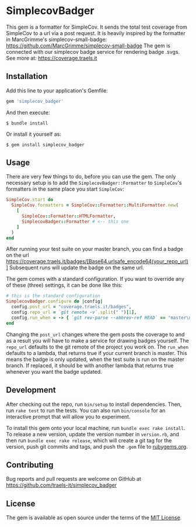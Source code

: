 # SimplecovBadger
This gem is a formatter for SimpleCov. It sends the total test coverage from SimpleCov to a url via a post request.
It is heavily inspired by the formatter in MarcGrimme's simplecov-small-badge: https://github.com/MarcGrimme/simplecov-small-badge
The gem is connected with our simplecov badge service for rendering badge .svgs. See more at: https://coverage.traels.it

## Installation

Add this line to your application's Gemfile:

```ruby
gem 'simplecov_badger'
```

And then execute:

    $ bundle install

Or install it yourself as:

    $ gem install simplecov_badger

## Usage

There are very few things to do, before you can use the gem. The only necessary setup is to add the `SimplecovBadger::Formatter` to `SimpleCov`'s formatters in the same place you start `SimpleCov`:

```ruby
SimpleCov.start do
  SimpleCov.formatters = SimpleCov::Formatter::MultiFormatter.new(
    [
      SimpleCov::Formatter::HTMLFormatter,
      SimplecovBadger::Formatter # <-- this one
    ]
  )
end
```

After running your test suite on your master branch, you can find a badge on the url https://coverage.traels.it/badges/[Base64.urlsafe_encode64(your_repo_url)]
Subsequent runs will update the badge on the same url.

The gem comes with a standard configuration. If you want to override any of these (three) settings, it can be done like this:

```ruby
# this is the standard configuration
SimplecovBadger.configure do |config|
  config.post_url = "coverage.traels.it/badges",
  config.repo_url = `git remote -v`.split(" ")[1],
  config.run_when = -> { `git rev-parse --abbrev-ref HEAD` == "master\n" }
end
```
Changing the `post_url` changes where the gem posts the coverage to and as a result you will have to make a service for drawing badges yourself.
The `repo_url` defaults to the git remote of the project you work on.
The `run_when` defaults to a lambda, that returns true if your current branch is master. This means the badge is only updated, when the test suite is run on the master branch. If replaced, it should be with another lambda that returns true whenever you want the badge updated.

## Development

After checking out the repo, run `bin/setup` to install dependencies. Then, run `rake test` to run the tests. You can also run `bin/console` for an interactive prompt that will allow you to experiment.

To install this gem onto your local machine, run `bundle exec rake install`. To release a new version, update the version number in `version.rb`, and then run `bundle exec rake release`, which will create a git tag for the version, push git commits and tags, and push the `.gem` file to [rubygems.org](https://rubygems.org).

## Contributing

Bug reports and pull requests are welcome on GitHub at https://github.com/traels-it/simplecov_badger


## License

The gem is available as open source under the terms of the [MIT License](https://opensource.org/licenses/MIT).
